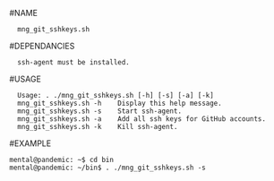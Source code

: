 #NAME 
      
      mng_git_sshkeys.sh   

#DEPENDANCIES

      ssh-agent must be installed.
      
#USAGE

      Usage: . ./mng_git_sshkeys.sh [-h] [-s] [-a] [-k] 
      mng_git_sshkeys.sh -h    Display this help message.
      mng_git_sshkeys.sh -s    Start ssh-agent.
      mng_git_sshkeys.sh -a    Add all ssh keys for GitHub accounts.
      mng_git_sshkeys.sh -k    Kill ssh-agent.

#EXAMPLE

    mental@pandemic: ~$ cd bin
    mental@pandemic: ~/bin$ . ./mng_git_sshkeys.sh -s




